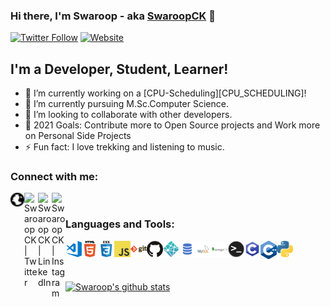 ### Hi there, I'm Swaroop - aka [SwaroopCK][website] 👋

[![Twitter Follow](https://img.shields.io/twitter/follow/Swaroop_CK?color=1DA1F2&logo=twitter&style=for-the-badge)](https://twitter.com/intent/follow?original_referer=https%3A%2F%2Fgithub.com%2FSwaroop_CK&screen_name=Swaroop_CK)
[![Website](https://img.shields.io/website?label=swaroopck.netlify.app&style=for-the-badge&url=https%3A%2F%2Fswaroopck.netlify.app)](https://swaroopck.netlify.app)

## I'm a Developer, Student, Learner!

- 🔭 I’m currently working on a [CPU-Scheduling][CPU_SCHEDULING]!
- 🌱 I’m currently pursuing M.Sc.Computer Science. 
- 👯 I’m looking to collaborate with other developers.
- 🥅 2021 Goals: Contribute more to Open Source projects and Work more on Personal Side Projects
- ⚡ Fun fact: I love trekking and listening to music.

<!-- ### Spotify Playing 🎧
[<img src="https://now-playing-codestackr.vercel.app/api/spotify-playing" alt="codeSTACKr Spotify Playing" width="350" />](https://open.spotify.com/user/swyqyimdc12jajde4vpwd2x1b) -->

### Connect with me:

[<img align="left" alt="swaroopck.netlify.app" width="22px" src="https://raw.githubusercontent.com/iconic/open-iconic/master/svg/globe.svg" />][website]
[<img align="left" alt="SwaroopCK | Twitter" width="22px" src="https://cdn.jsdelivr.net/npm/simple-icons@v3/icons/twitter.svg" />][twitter]
[<img align="left" alt="SwaroopCK | LinkedIn" width="22px" src="https://cdn.jsdelivr.net/npm/simple-icons@v3/icons/linkedin.svg" />][linkedin]
[<img align="left" alt="SwaroopCK | Instagram" width="22px" src="https://cdn.jsdelivr.net/npm/simple-icons@v3/icons/instagram.svg" />][instagram]

<br />

### Languages and Tools:


<img align="left" alt="Visual Studio Code" width="26px" src="https://raw.githubusercontent.com/github/explore/80688e429a7d4ef2fca1e82350fe8e3517d3494d/topics/visual-studio-code/visual-studio-code.png" />
<img align="left" alt="HTML5" width="26px" src="https://raw.githubusercontent.com/github/explore/80688e429a7d4ef2fca1e82350fe8e3517d3494d/topics/html/html.png" />
<img align="left" alt="CSS3" width="26px" src="https://raw.githubusercontent.com/github/explore/80688e429a7d4ef2fca1e82350fe8e3517d3494d/topics/css/css.png" />
<img align="left" alt="JavaScript" width="26px" src="https://raw.githubusercontent.com/github/explore/80688e429a7d4ef2fca1e82350fe8e3517d3494d/topics/javascript/javascript.png" />
<img align="left" alt="Git" width="26px" src="https://raw.githubusercontent.com/github/explore/80688e429a7d4ef2fca1e82350fe8e3517d3494d/topics/git/git.png" />
<img align="left" alt="GitHub" width="26px" src="https://raw.githubusercontent.com/github/explore/78df643247d429f6cc873026c0622819ad797942/topics/github/github.png" />
<!-- <img align="left" alt="p5" width="26px" src="img/p5.png" /> -->
<img align="left" alt="netlify" width="26px" src="img/netlify.png" />

<img align="left" alt="PSQL" width="26px" src="https://raw.githubusercontent.com/github/explore/80688e429a7d4ef2fca1e82350fe8e3517d3494d/topics/sql/sql.png" />
<img align="left" alt="MySQL" width="26px" src="https://raw.githubusercontent.com/github/explore/80688e429a7d4ef2fca1e82350fe8e3517d3494d/topics/mysql/mysql.png" />
<img align="left" alt="MongoDB" width="26px" src="https://raw.githubusercontent.com/github/explore/80688e429a7d4ef2fca1e82350fe8e3517d3494d/topics/mongodb/mongodb.png"> 
<img align="left" alt="Terminal" width="26px" src="https://raw.githubusercontent.com/github/explore/80688e429a7d4ef2fca1e82350fe8e3517d3494d/topics/terminal/terminal.png">
<img align="left" alt="c" width="26px" src="img/c.png" />
<img align="left" alt="cpp" width="26px" src="img/cpp.jpg" />
<img align="left" alt="py" width="26px" src="img/py.png" />
<!-- <img align="left" alt="flutter" width="26px" src="img/flutter2.png" /> -->


<br />
<br />


[website]: https://swaroopck.netlify.app
[twitter]: https://twitter.com/Swaroop_CK
<!-- [youtube]: https://youtube.com/singhkunal2050 -->
[instagram]: https://instagram.com/Swaroop_CK
[linkedin]: https://linkedin.com/in/swaroop-korde-2559801aa
[TodoList]: https://cpu-scheduling.netlify.app/

<br />

[![Swaroop's github stats](https://github-readme-stats.vercel.app/api?username=SwaroopCK)](https://github.com/anuraghazra/github-readme-stats)



